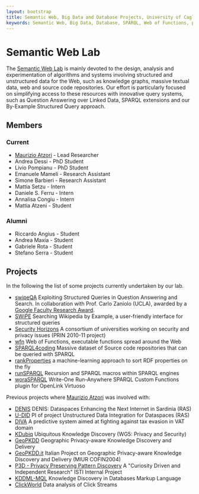 ```yaml
---
layout: bootstrap
title: Semantic Web, Big Data and Database Projects, University of Cagliari, Italy
keywords: Semantic Web, Big Data, Database, SPARQL, Web of Functions, projects, research, Maurizio Atzori
---
```


Semantic Web Lab 
================

The [Semantic Web Lab](http://webofcode.org/lab/) is mainly devoted to the design, analysis and experimentation of algorithms and systems involving structured and unstructured data for the Web, such as knowledge graphs, massive textual data, web and source code repositories.
Our effort is particularly focused on simplifying access to these resources with innovative query systems, such as Question Answering over Linked Data, SPARQL extensions and our By-Example Structured Query approach.


Members
------
### Current
 - [Maurizio Atzori](http://atzori.webofcode.org/) - Lead Researcher
 - Andrea Dessi - PhD Student
 - Livio Pompianu - PhD Student
 - Emanuele Mameli - Research Assistant
 - Simone Barbieri - Research Assistant
 - Mattia Setzu - Intern
 - Daniele S. Ferru - Intern
 - Annalisa Congiu - Intern
 - Mattia Atzeni - Student

### Alumni
 - Riccardo Angius - Student
 - Andrea Maxia - Student
 - Gabriele Rota - Student
 - Stefano Serra - Student



Projects
--------
In the following the list of some projects currently undertaken by our lab.

 - [swipeQA]() Exploiting Structured Queries in Question Answering and Search. In collaboration with Prof. Carlo Zaniolo (UCLA), awarded by a [Google Faculty Research Award](http://googleresearch.blogspot.com/2015/02/google-faculty-research-awards-winter.html).
 - [SWiPE](http://atzori.webofcode.org/projects/swipe) Searching Wikipedia by Example, a user-friendly interface for structured queries
 - [Security Horizons](http://atzori.webofcode.org/projects/http://tcs.unica.it/projects/security-horizons) A consortium of universities working on security and privacy issues (PRIN 2010-11 project)
 - [wfn](wfn) Web of Functions, executable functions spread around the Web
 - [SPARQL4coding](http://atzori.webofcode.org/projects/SPARQL4coding) Massive dataset of Source code repositories that can be queried with SPARQL
 - [rankProperties](http://atzori.webofcode.org/projects/rankProperties) a machine-learning approach to sort RDF properties on the fly
 - [runSPARQL](http://atzori.webofcode.org/projects/runSPARQL) Recursion and SPARQL macros within SPARQL engines
 - [woraSPARQL](http://atzori.webofcode.org/projects/woraSPARQL) Write-One Run-Anywhere SPARQL Custom Functions plugin for OpenLink Virtuoso
 
Previous projects where [Maurizio Atzori](http://atzori.webofcode.org/) was involved with:

 - [DENIS]() 
DENIS: Dataspaces Enhancing the Next Internet in Sardinia (RAS)
 - [U-DID]()
PI of project Unstructured Data Integration for Dataspaces (RAS)
 - [DIVA](http://kdd.isti.cnr.it/project/diva)
A predictive system aimed at fighting against tax evasion in VAT domain
 - [KDubiq](http://www.kdubiq.org/kdubiq/control/research_areas#wg5)
Ubiquitous Knowledge Discovery (WG5: Privacy and Security)
 - [GeoPKDD](http://www.geopkdd.eu/)
Geographic Privacy-aware Knowledge Discovery and Delivery
 - [GeoPKDD.it](http://geopkdd.di.unipi.it/)
Italian Project on Geographic Privacy-aware Knowledge Discovery and Delivery (MIUR COFIN2004)
 - [P3D - Privacy Preserving Pattern Discovery](http://www-kdd.isti.cnr.it/p3d/)
A "Curiosity Driven and Independent Research" ISTI Internal Project
 - [KDDML-MQL](http://kdd.di.unipi.it/kddml/)
Knowledge Discovery in Databases Markup Language
 - [ClickWorld]()
Data analysis of Click Streams


